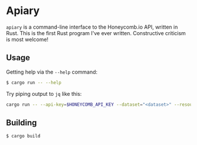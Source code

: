# Apiary

`apiary` is a command-line interface to the Honeycomb.io API, written in Rust.
This is the first Rust program I've ever written.
Constructive criticism is most welcome!

## Usage

Getting help via the `--help` command:

```bash
$ cargo run -- --help
```

Try piping output to `jq` like this:

```bash 
cargo run -- --api-key=$HONEYCOMB_API_KEY --dataset="<dataset>" --resource="columns" | jq --raw-output '.[] | "\(.key_name) \(.id)"'
```

## Building

```bash
$ cargo build
```
